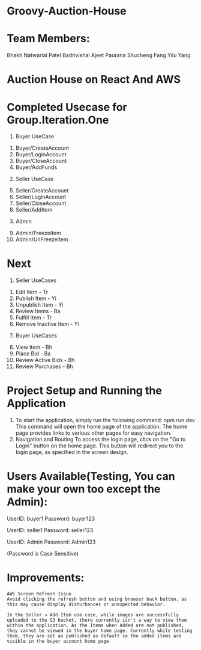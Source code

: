# Groovy-Auction-House
# Team Members:
Bhakti Natwarlal Patel
Badrivishal Ajeet Paurana
Shucheng Fang
Yilu Yang

# Auction House on React And AWS

# Completed Usecase for Group.Iteration.One

1) Buyer UseCase
1. Buyer/CreateAccount 
2. Buyer/LoginAccount 
3. Buyer/CloseAccount 
4. Buyer/AddFunds 
2) Seller UseCase
5. Seller/CreateAccount 
6. Seller/LoginAccount 
7. Seller/CloseAccount 
8. Seller/AddItem 
3) Admin
9. Admin/FreezeItem
10. Admin/UnFreezeItem


# Next
1) Seller UseCases
1. Edit Item - Tr
2. Publish Item - Yi
3. Unpublish Item - Yi
4. Review Items - Ba
5. Fulfill Item - Tr
6. Remove Inactive Item - Yi
7) Buyer UseCases 
8. View Item - Bh
9. Place Bid - Ba
10. Review Active Bids - Bh
11. Review Purchases - Bh

# Project Setup and Running the Application
1. To start the application, simply run the following command:
npm run dev
This command will open the home page of the application. The home page provides links to various other pages for easy navigation.
2. Navigation and Routing
To access the login page, click on the "Go to Login" button on the home page. This button will redirect you to the login page, as specified in the screen design.

# Users Available(Testing, You can make your own too except the Admin):

UserID: buyer1 Password: buyer123

UserID: seller1 Password: seller123

UserID: Admin Password: Admin123

(Password is Case Sensitive)

# Improvements:
    AWS Screen Refresh Issue
    Avoid clicking the refresh button and using browser back button, as this may cause display disturbances or unexpected behavior.

    In the Seller → Add Item use case, while images are successfully uploaded to the S3 bucket, there currently isn't a way to view them within the application. As the Items when Added are not published, they cannot be viewed in the buyer home page. Currently while testing them, they are set as published as default so the added items are visible in the buyer account home page
